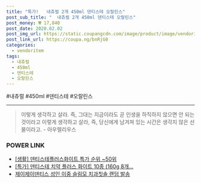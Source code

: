 ```yaml
--- 
title: "특가!   내츄럴 2개 450ml 덴티스테 오랄린스" 
post_sub_title: "  내츄럴 2개 450ml 덴티스테 오랄린스" 
post_money: ₩ 17,840 
post_date: 2020.02.02 
post_img_url: https://static.coupangcdn.com/image/product/image/vendoritem/2019/02/19/4402524966/67f86a6d-bb15-4a93-9214-3bb37bc85cf1.jpg 
post_link_url: https://coupa.ng/bnRjG0 
categories: 
  - vendoritem 
tags: 
  - 내츄럴 
  - 450ml 
  - 덴티스테 
  - 오랄린스 
--- 
```

  #내츄럴 #450ml #덴티스테 #오랄린스 
<hr> 

> 이렇게 생각하고 살라. 즉, 그대는 지금이라도 곧 인생을 하직하지 않으면 안 되는 것이라고 이렇게 생각하고 살라, 즉, 당신에게 남겨져 있는 시간은 생각지 않은 선물이라고. - 아우렐리우스 


### POWER LINK

* <a href="https://blog.naver.com/sakai111/221783711564" target="_blank"> [생활] 덴티스테플러스화이트 특가 순위 ~50위</a>
* <a href="https://blog.naver.com/santokki14/221792491977" target="_blank">[특가] 덴티스테 치약 플러스 화이트 10종 (160g 8개...</a>
* <a href="https://blog.naver.com/sakai111/221777063755" target="_blank">제이제이덴티스 성인 이중 슬림모 치과칫솔 랜덤 발송</a>
